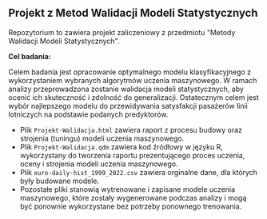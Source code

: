 ## Projekt z Metod Walidacji Modeli Statystycznych
Repozytorium to zawiera projekt zaliczeniowy z przedmiotu "Metody Walidacji Modeli Statystycznych".

**Cel badania:**

Celem badania jest opracowanie optymalnego modelu klasyfikacyjnego z wykorzystaniem wybranych algorytmów uczenia maszynowego. 
W ramach analizy przeprowadzona zostanie walidacja modeli statystycznych, aby ocenić ich skuteczność i zdolność do generalizacji. 
Ostatecznym celem jest wybór najlepszego modelu do przewidywania satysfakcji pasażerów linii lotniczych na podstawie podanych predyktorów.

- Plik `Projekt-Walidacja.html` zawiera raport z procesu budowy oraz strojenia (tuningu) modeli uczenia maszynowego.
- Plik `Projekt-Walidacja.qdm` zawiera kod źródłowy w języku R, wykorzystany do tworzenia raportu prezentującego proces uczenia, oceny i strojenia modeli uczenia maszynowego.
- Plik `euro-daily-hist_1999_2022.csv` zawiera orginalne dane, dla których były budowane modele.
- Pozostałe pliki stanowią wytrenowane i zapisane modele uczenia maszynowego, które zostały wygenerowane podczas analizy i mogą być ponownie wykorzystane bez potrzeby ponownego trenowania.


